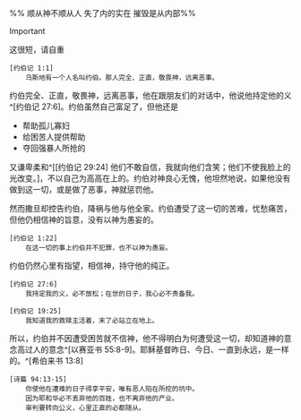 %% 顺从神不顺从人 失了内的实在 摧毁是从内部%%

> [!IMPORTANT]
> 这很短，请自重

    [约伯记 1:1]
        乌斯地有一个人名叫约伯。那人完全、正直，敬畏神，远离恶事。

约伯完全、正直，敬畏神，远离恶事，他在跟朋友们的对话中，他说他持定他的义^[约伯记 27:6]。约伯虽然自己富足了，但他还是

- 帮助孤儿寡妇
- 给困苦人提供帮助
- 夺回强暴人所抢的

又谦卑柔和^[[约伯记 29:24] 他们不敢自信，我就向他们含笑；他们不使我脸上的光改变。]，不以自己为高高在上的。约伯对神良心无愧，他坦然地说，如果他没有做到这一切，或是做了恶事，神就惩罚他。

然而撒旦却控告约伯，降祸与他与他全家。约伯遭受了这一切的苦难，忧愁痛苦，但他仍相信神的旨意，没有以神为愚妄的。

    [约伯记 1:22]
        在这一切的事上约伯并不犯罪，也不以神为愚妄。

约伯仍然心里有指望，相信神，持守他的纯正。

    [约伯记 27:6]
        我持定我的义，必不放松；在世的日子，我心必不责备我。

    [约伯记 19:25]
        我知道我的救赎主活着，末了必站立在地上。

所以，约伯并不因遭受困苦就不信神，他不得明白为何遭受这一切，却知道神的意念高过人的意念^[以赛亚书 55:8-9]。耶稣基督昨日、今日、一直到永远，是一样的。^[希伯来书 13:8]

    [诗篇 94:13-15]
        你使他在遭难的日子得享平安，唯有恶人陷在所挖的坑中。
        因为耶和华必不丢弃他的百姓，也不离弃他的产业。
        审判要转向公义，心里正直的必都随从。
